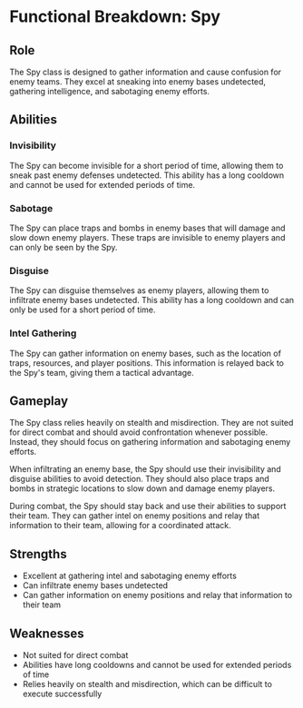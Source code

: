 # Functional Breakdown: Spy

## Role

The Spy class is designed to gather information and cause confusion for enemy teams. They excel at sneaking into enemy bases undetected, gathering intelligence, and sabotaging enemy efforts.

## Abilities

### Invisibility

The Spy can become invisible for a short period of time, allowing them to sneak past enemy defenses undetected. This ability has a long cooldown and cannot be used for extended periods of time.

### Sabotage

The Spy can place traps and bombs in enemy bases that will damage and slow down enemy players. These traps are invisible to enemy players and can only be seen by the Spy.

### Disguise

The Spy can disguise themselves as enemy players, allowing them to infiltrate enemy bases undetected. This ability has a long cooldown and can only be used for a short period of time.

### Intel Gathering

The Spy can gather information on enemy bases, such as the location of traps, resources, and player positions. This information is relayed back to the Spy's team, giving them a tactical advantage.

## Gameplay

The Spy class relies heavily on stealth and misdirection. They are not suited for direct combat and should avoid confrontation whenever possible. Instead, they should focus on gathering information and sabotaging enemy efforts. 

When infiltrating an enemy base, the Spy should use their invisibility and disguise abilities to avoid detection. They should also place traps and bombs in strategic locations to slow down and damage enemy players.

During combat, the Spy should stay back and use their abilities to support their team. They can gather intel on enemy positions and relay that information to their team, allowing for a coordinated attack.

## Strengths

- Excellent at gathering intel and sabotaging enemy efforts
- Can infiltrate enemy bases undetected
- Can gather information on enemy positions and relay that information to their team

## Weaknesses

- Not suited for direct combat
- Abilities have long cooldowns and cannot be used for extended periods of time
- Relies heavily on stealth and misdirection, which can be difficult to execute successfully
